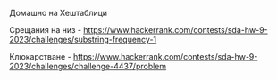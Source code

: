 Домашно на Хештаблици

Срещания на низ - https://www.hackerrank.com/contests/sda-hw-9-2023/challenges/substring-frequency-1

Клюкарстване - https://www.hackerrank.com/contests/sda-hw-9-2023/challenges/challenge-4437/problem
